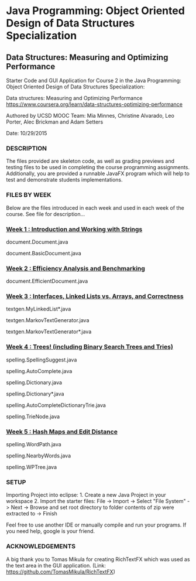 # Java Programming: Object Oriented Design of Data Structures Specialization

## Data Structures: Measuring and Optimizing Performance

Starter Code and GUI Application for Course 2 in the
Java Programming: Object Oriented Design of Data Structures Specialization:

Data structures: Measuring and Optimizing Performance
https://www.coursera.org/learn/data-structures-optimizing-performance

Authored by UCSD MOOC Team:
Mia Minnes, Christine Alvarado, Leo Porter, Alec Brickman and Adam Setters

Date: 10/29/2015

### DESCRIPTION

The files provided are skeleton code, as well as grading previews and
testing files to be used in completing the course programming
assignments. Additionally, you are provided a runnable JavaFX program
which will help to test and demonstrate students implementations.

### FILES BY WEEK

Below are the files introduced in each week and used in each week
of the course. See file for description...

### [Week 1 : Introduction and Working with Strings](https://github.com/bruno78/text-editor/tree/master/src/document)

document.Document.java

document.BasicDocument.java

### [Week 2 : Efficiency Analysis and Benchmarking](https://github.com/bruno78/text-editor/tree/master/src/document)

document.EfficientDocument.java

### [Week 3 : Interfaces, Linked Lists vs. Arrays, and Correctness](https://github.com/bruno78/text-editor/tree/master/src/textgen)

textgen.MyLinkedList*.java

textgen.MarkovTextGenerator.java

textgen.MarkovTextGenerator*.java

### [Week 4 : Trees! (including Binary Search Trees and Tries)](https://github.com/bruno78/text-editor/tree/master/src/spelling)

spelling.SpellingSuggest.java

spelling.AutoComplete.java

spelling.Dictionary.java

spelling.Dictionary*.java

spelling.AutoCompleteDictionaryTrie.java

spelling.TrieNode.java

### [Week 5 : Hash Maps and Edit Distance](https://github.com/bruno78/text-editor/tree/master/src/spelling)

spelling.WordPath.java

spelling.NearbyWords.java

spelling.WPTree.java

### SETUP

Importing Project into eclipse:
	1. Create a new Java Project in your workspace
	2. Import the starter files:
	  File -> Import -> Select "File System" -> Next -> Browse and set
	  root directory to folder contents of zip were extracted to -> Finish

Feel free to use another IDE or manually compile and run your programs.
If you need help, google is your friend.

### ACKNOWLEDGEMENTS

A big thank you to Tomas Mikula for creating RichTextFX
which was used as the text area in the GUI application.
(Link: https://github.com/TomasMikula/RichTextFX)
